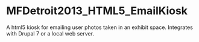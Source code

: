 MFDetroit2013_HTML5_EmailKiosk
==============================

A html5 kiosk for emailing user photos taken in an exhibit space. Integrates with Drupal 7 or a local web server.
